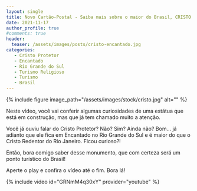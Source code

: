 ```yaml
---
layout: single
title: Novo Cartão-Postal - Saiba mais sobre o maior do Brasil, CRISTO PROTETOR de ENCANTADO (RS)
date: 2021-11-17
author_profile: true
#comments: true
header:
  teaser: /assets/images/posts/cristo-encantado.jpg
categories: 
   - Cristo Protetor
   - Encantado
   - Rio Grande do Sul
   - Turismo Religioso
   - Turismo
   - Brasil
---
```


{% include figure image_path="/assets/images/stock/cristo.jpg" alt=""  %}

Neste vídeo, você vai conferir algumas curiosidades de uma estátua que está em construção, mas que já tem chamado muito a atenção.

Você já ouviu falar do Cristo Protetor? Não? Sim? Ainda não? Bom… já adianto que ele fica em Encantado no Rio Grande do Sul e é maior do que o Cristo Redentor do Rio Janeiro. Ficou curioso?!

Então, bora comigo saber desse monumento, que com certeza será um ponto turístico do Brasil!

Aperte o play e confira o vídeo até o fim. Bora lá!

{% include video id="GRNmM4q30xY" provider="youtube" %}